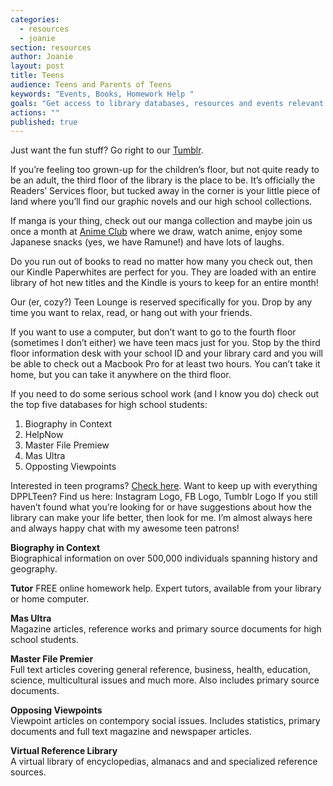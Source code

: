 ```yaml
---
categories: 
  - resources
  - joanie
section: resources
author: Joanie
layout: post
title: Teens
audience: Teens and Parents of Teens
keywords: "Events, Books, Homework Help "
goals: "Get access to library databases, resources and events relevant to them."
actions: ""
published: true
---
```


Just want the fun stuff? Go right to our [Tumblr](http://captaintabbycats.tumblr.com/).

If you’re feeling too grown-up for the children’s floor, but not quite ready to be an adult, the third floor of the library is the place to be. It’s officially the Readers’ Services floor, but tucked away in the corner is your little piece of land where you’ll find our graphic novels and our high school collections. 

If manga is your thing, check out our manga collection and maybe join us once a month at [Anime Club](http://calendar.dppl.org/evanced/lib/eventcalendar.asp?ag=&et=Teen+Program&dt=mo&df=calendar&cn=0&private=0&ln=0) where we draw, watch anime, enjoy some Japanese snacks (yes, we have Ramune!) and have lots of laughs.

Do you run out of books to read no matter how many you check out, then our Kindle Paperwhites are perfect for you. They are loaded with an entire library of hot new titles and the Kindle is yours to keep for an entire month!

Our (er, cozy?) Teen Lounge is reserved specifically for you. Drop by any time you want to relax, read, or hang out with your friends. 

If you want to use a computer, but don’t want to go to the fourth floor (sometimes I don’t either) we have teen macs just for you. Stop by the third floor information desk with your school ID and your library card and you will be able to check out a Macbook Pro for at least two hours. You can’t take it home, but you can take it anywhere on the third floor. 

If you need to do some serious school work (and I know you do) check out the top five databases for high school students:  

1. Biography in Context
2. HelpNow
3. Master File Premiew
4. Mas Ultra 
5. Opposting Viewpoints

Interested in teen programs? [Check here](http://calendar.dppl.org/evanced/lib/eventcalendar.asp?ag=&et=Teen+Program&dt=mo&df=calendar&cn=0&private=0&ln=0).
Want to keep up with everything DPPLTeen? Find us here:
Instagram Logo, FB Logo, Tumblr Logo
If you still haven’t found what you’re looking for or have suggestions about how the library can make your life better, then look for me. I’m almost always here and always happy chat with my awesome teen patrons!

 

 
**Biography in Context**  
Biographical information on over 500,000 individuals spanning history and geography.

**Tutor**
FREE online homework help. Expert tutors, available from your library or home computer. 

**Mas Ultra**  
Magazine articles, reference works and primary source documents for high school students.

**Master File Premier**  
Full text articles covering general reference, business, health, education, science, multicultural issues and much more. Also includes primary source documents. 
 
**Opposing Viewpoints**  
Viewpoint articles on contempory social issues. Includes statistics, primary documents and full text magazine and newspaper articles.
 
**Virtual Reference Library**  
A virtual library of encyclopedias, almanacs and and specialized reference sources.